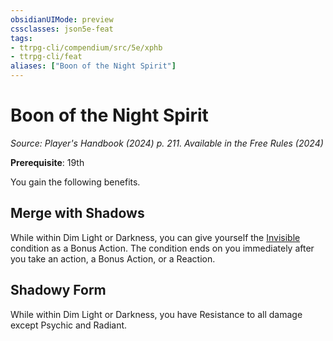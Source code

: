 ```yaml
---
obsidianUIMode: preview
cssclasses: json5e-feat
tags:
- ttrpg-cli/compendium/src/5e/xphb
- ttrpg-cli/feat
aliases: ["Boon of the Night Spirit"]
---
```

# Boon of the Night Spirit
*Source: Player's Handbook (2024) p. 211. Available in the Free Rules (2024)*  

**Prerequisite**: 19th

You gain the following benefits.

## Merge with Shadows

While within Dim Light or Darkness, you can give yourself the [Invisible](Mechanics/rules/conditions.md#Invisible) condition as a Bonus Action. The condition ends on you immediately after you take an action, a Bonus Action, or a Reaction.

## Shadowy Form

While within Dim Light or Darkness, you have Resistance to all damage except Psychic and Radiant.